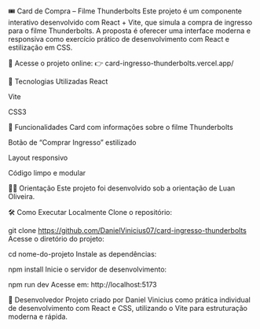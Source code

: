 🎟️ Card de Compra – Filme Thunderbolts
Este projeto é um componente interativo desenvolvido com React + Vite, que simula a compra de ingresso para o filme Thunderbolts. A proposta é oferecer uma interface moderna e responsiva como exercício prático de desenvolvimento com React e estilização em CSS.

🔗 Acesse o projeto online:
👉 card-ingresso-thunderbolts.vercel.app/

🚀 Tecnologias Utilizadas
React

Vite

CSS3

📌 Funcionalidades
Card com informações sobre o filme Thunderbolts

Botão de “Comprar Ingresso” estilizado

Layout responsivo

Código limpo e modular

👨‍🏫 Orientação
Este projeto foi desenvolvido sob a orientação de Luan Oliveira.

🛠️ Como Executar Localmente
Clone o repositório:

git clone https://github.com/DanielVinicius07/card-ingresso-thunderbolts
Acesse o diretório do projeto:

cd nome-do-projeto
Instale as dependências:

npm install
Inicie o servidor de desenvolvimento:

npm run dev
Acesse em:
http://localhost:5173

👤 Desenvolvedor
Projeto criado por Daniel Vinicius como prática individual de desenvolvimento com React e CSS, utilizando o Vite para estruturação moderna e rápida.
